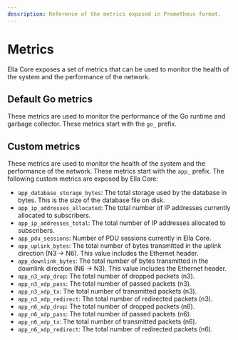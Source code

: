 ```yaml
---
description: Reference of the metrics exposed in Prometheus format.
---
```


# Metrics

Ella Core exposes a set of metrics that can be used to monitor the health of the system and the performance of the network.

## Default Go metrics

These metrics are used to monitor the performance of the Go runtime and garbage collector. These metrics start with the `go_` prefix.

## Custom metrics

These metrics are used to monitor the health of the system and the performance of the network. These metrics start with the `app_` prefix. The following custom metrics are exposed by Ella Core:

- `app_database_storage_bytes`: The total storage used by the database in bytes. This is the size of the database file on disk.
- `app_ip_addresses_allocated`: The total number of IP addresses currently allocated to subscribers.
- `app_ip_addresses_total`: The total number of IP addresses allocated to subscribers.
- `app_pdu_sessions`: Number of PDU sessions currently in Ella Core.
- `app_uplink_bytes`: The total number of bytes transmitted in the uplink direction (N3 -> N6). This value includes the Ethernet header. 
- `app_downlink_bytes`: The total number of bytes transmitted in the downlink direction (N6 -> N3). This value includes the Ethernet header.
- `app_n3_xdp_drop`: The total number of dropped packets (n3).
- `app_n3_xdp_pass`: The total number of passed packets (n3).
- `app_n3_xdp_tx`: The total number of transmitted packets (n3).
- `app_n3_xdp_redirect`: The total number of redirected packets (n3).
- `app_n6_xdp_drop`: The total number of dropped packets (n6).
- `app_n6_xdp_pass`: The total number of passed packets (n6).
- `app_n6_xdp_tx`: The total number of transmitted packets (n6).
- `app_n6_xdp_redirect`: The total number of redirected packets (n6).
